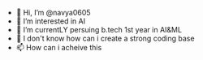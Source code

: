 - 👋 Hi, I’m @navya0605
- 👀 I’m interested in AI
- 🌱 I’m currentLY persuing b.tech 1st year in AI&ML
- 💞️ I don't know how can i create a strong coding base
- 📫 How can i acheive this

<!---
navya0605/navya0605 is a ✨ special ✨ repository because its `README.md` (this file) appears on your GitHub profile.
You can click the Preview link to take a look at your changes.
--->
